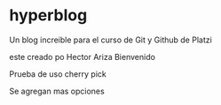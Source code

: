 # hyperblog
Un blog increible para el curso de Git y Github de Platzi

este creado po Hector Ariza
Bienvenido

Prueba de uso cherry pick

Se agregan mas opciones